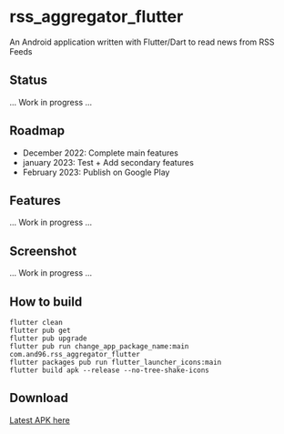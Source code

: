 # rss_aggregator_flutter

An Android application written with Flutter/Dart to read news from RSS Feeds 


## Status

... Work in progress ...

## Roadmap

- December 2022: Complete main features
- january 2023: Test + Add secondary features
- February 2023: Publish on Google Play


## Features

... Work in progress ...


 ## Screenshot

... Work in progress ...


## How to build
```
flutter clean
flutter pub get
flutter pub upgrade
flutter pub run change_app_package_name:main com.and96.rss_aggregator_flutter
flutter packages pub run flutter_launcher_icons:main
flutter build apk --release --no-tree-shake-icons
```


## Download
[Latest APK here](https://github.com/And96/RssAggregatorFlutter/releases/latest)
